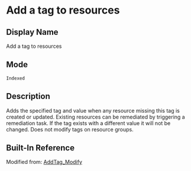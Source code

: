# Add a tag to resources

## Display Name

Add a tag to resources

## Mode

`Indexed`

## Description

Adds the specified tag and value when any resource missing this tag is created or updated. Existing resources can be remediated by triggering a remediation task. If the tag exists with a different value it will not be changed. Does not modify tags on resource groups.

## Built-In Reference

Modified from: [AddTag_Modify](https://github.com/Azure/azure-policy/blob/master/built-in-policies/policyDefinitions/Tags/AddTag_Modify.json)